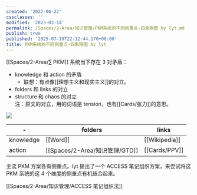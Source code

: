 ```yaml
---
created: '2022-06-22'
cssclasses: ''
modified: '2023-03-14'
permalink: /Spaces/2-Area/知识管理/PKM系统的不同侧重点-四象限图 by lyt.md
publish: true
published: '2025-07-10T22:12:44.170+08:00'
title: PKM系统的不同侧重点-四象限图 by lyt
---
```

[[Spaces/2-Area/∑ PKM]] 系统当下存在 3 对矛盾：

- knowledge 和 action 的矛盾
	- 联想：有点像[[理想主义和现实主义]]的对立。
- folders 和 links 的对立
- structure 和 chaos 的对立  
注：原文的对立，用的词语是 tension，也有[[Cards/张力]]的意思。

![](https://img2.oldwinter.top/PKM系统的不同侧重点-四象限图%20by%20lyt_image_1.png)

| - | folders | links |
| --------- | -------- | ------- |
| knowledge | [[Word]] |[[Wikipedia]] |
| action | [[Spaces/2-Area/知识管理/GTD]] |[[Cards/PPV]] |

主流 PKM 方案各有侧重点。lyt 提出了一个 ACCESS 笔记组织方案，来尝试将这 PKM 系统的这 4 个维度的侧重点有机结合起来。

[[Spaces/2-Area/知识管理/ACCESS 笔记组织法]]